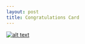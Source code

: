 ```yaml
---
layout: post
title: Congratulations Card
---
```



[![alt text][image]][hyperlink]

  [hyperlink]: https://github.com/victorianavarro/congratulationsCardApp 
  [image]: https://flic.kr/p/24wSmQk (tooltip)


